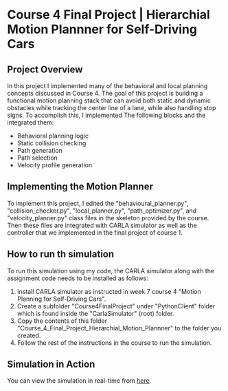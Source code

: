 # Course 4 Final Project | Hierarchial Motion Plannner for Self-Driving Cars
  
## Project Overview  
In this project I implemented many of the behavioral and local planning concepts discussed in Course 4. The goal of this project is building a functional motion planning stack that can avoid both static and dynamic obstacles while tracking the center line of a lane, while also handling stop signs. To accomplish this, I implemented The following blocks and the integrated them:
- Behavioral planning logic
- Static collision checking
- Path generation
- Path selection 
- Velocity profile generation
  
## Implementing the Motion Planner  
  
To implement this project, I edited the "behavioural_planner.py", "collision_checker.py", "local_planner.py", "path_optimizer.py", and "velocity_planner.py" class files in the skeleton provided by the course. Then these files are integrated with CARLA simulator as well as the controller that we implemented in the final project of course 1.
  
## How to run th simulation
  
To run this simulation using my code, the CARLA simulator along with the assignment code needs to be installed as follows:  
  
1. install CARLA simulator as instructed in week 7 course 4 "Motion Planning for Self-Driving Cars".
2. Create a subfolder "Course4FinalProject" under "PythonClient" folder which is found inside the "CarlaSimulator" (root) folder.
3. Copy the contents of this folder "Course_4_Final_Project_Hierarchial_Motion_Plannner" to the folder you created.
4. Follow the rest of the instructions in the course to run the simulation.
  
## Simulation in Action
You can view the simulation in real-time from [here](https://youtu.be/Adl7bE_Xtp8).
